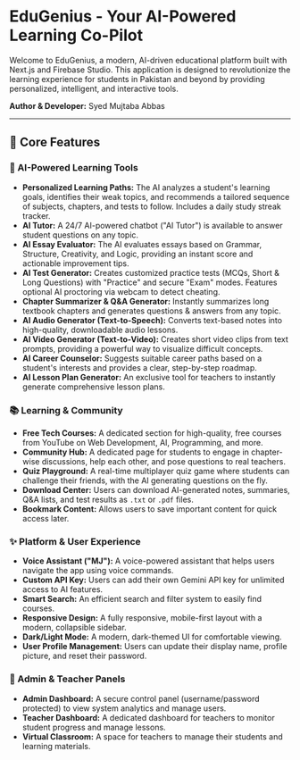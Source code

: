 # EduGenius - Your AI-Powered Learning Co-Pilot

Welcome to EduGenius, a modern, AI-driven educational platform built with Next.js and Firebase Studio. This application is designed to revolutionize the learning experience for students in Pakistan and beyond by providing personalized, intelligent, and interactive tools.

**Author & Developer:** Syed Mujtaba Abbas

---

## 🚀 Core Features

### 🧠 AI-Powered Learning Tools
-   **Personalized Learning Paths:** The AI analyzes a student's learning goals, identifies their weak topics, and recommends a tailored sequence of subjects, chapters, and tests to follow. Includes a daily study streak tracker.
-   **AI Tutor:** A 24/7 AI-powered chatbot ("AI Tutor") is available to answer student questions on any topic.
-   **AI Essay Evaluator:** The AI evaluates essays based on Grammar, Structure, Creativity, and Logic, providing an instant score and actionable improvement tips.
-   **AI Test Generator:** Creates customized practice tests (MCQs, Short & Long Questions) with "Practice" and secure "Exam" modes. Features optional AI proctoring via webcam to detect cheating.
-   **Chapter Summarizer & Q&A Generator:** Instantly summarizes long textbook chapters and generates questions & answers from any topic.
-   **AI Audio Generator (Text-to-Speech):** Converts text-based notes into high-quality, downloadable audio lessons.
-   **AI Video Generator (Text-to-Video):** Creates short video clips from text prompts, providing a powerful way to visualize difficult concepts.
-   **AI Career Counselor:** Suggests suitable career paths based on a student's interests and provides a clear, step-by-step roadmap.
-   **AI Lesson Plan Generator:** An exclusive tool for teachers to instantly generate comprehensive lesson plans.

### 📚 Learning & Community
-   **Free Tech Courses:** A dedicated section for high-quality, free courses from YouTube on Web Development, AI, Programming, and more.
-   **Community Hub:** A dedicated page for students to engage in chapter-wise discussions, help each other, and pose questions to real teachers.
-   **Quiz Playground:** A real-time multiplayer quiz game where students can challenge their friends, with the AI generating questions on the fly.
-   **Download Center:** Users can download AI-generated notes, summaries, Q&A lists, and test results as `.txt` or `.pdf` files.
-   **Bookmark Content:** Allows users to save important content for quick access later.

### ✨ Platform & User Experience
-   **Voice Assistant ("MJ"):** A voice-powered assistant that helps users navigate the app using voice commands.
-   **Custom API Key:** Users can add their own Gemini API key for unlimited access to AI features.
-   **Smart Search:** An efficient search and filter system to easily find courses.
-   **Responsive Design:** A fully responsive, mobile-first layout with a modern, collapsible sidebar.
-   **Dark/Light Mode:** A modern, dark-themed UI for comfortable viewing.
-   **User Profile Management:** Users can update their display name, profile picture, and reset their password.

### 🔐 Admin & Teacher Panels
-   **Admin Dashboard:** A secure control panel (username/password protected) to view system analytics and manage users.
-   **Teacher Dashboard:** A dedicated dashboard for teachers to monitor student progress and manage lessons.
-   **Virtual Classroom:** A space for teachers to manage their students and learning materials.
